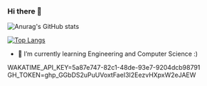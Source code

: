 ### Hi there 👋

![Anurag's GitHub stats](https://github-readme-stats.vercel.app/api?username=MatteoIorio11&show_icons=true&theme=dark)

[![Top Langs](https://github-readme-stats.vercel.app/api/top-langs/?username=MatteoIorio11)](https://github.com/MatteoIorio11/github-readme-stats)

- 🌱 I’m currently learning Engineering and Computer Science :)

<!--
**MatteoIorio11/MatteoIorio11** is a ✨ _special_ ✨ repository because its `README.md` (this file) appears on your GitHub profile.

Here are some ideas to get you started:

- 🔭 I’m currently working on ...
- 🌱 I’m currently learning ...
- 👯 I’m looking to collaborate on ...
- 🤔 I’m looking for help with ...
- 💬 Ask me about ...
- 📫 How to reach me: ...
- 😄 Pronouns: ...
- ⚡ Fun fact: ...
-->
<!--START_SECTION:waka-->
WAKATIME_API_KEY=5a87e747-82c1-48de-93e7-9204dcb98791
GH_TOKEN=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
<!--END_SECTION:waka-->
